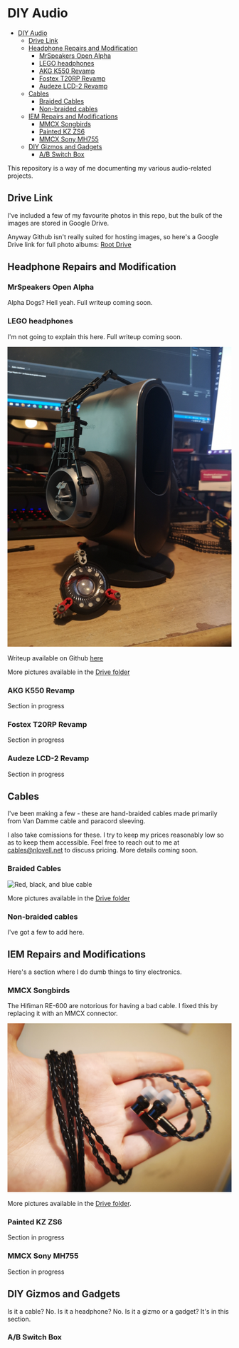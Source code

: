 # DIY Audio

- [DIY Audio](#diy-audio)
  - [Drive Link](#drive-link)
  - [Headphone Repairs and Modification](#headphone-repairs-and-modification)
    - [MrSpeakers Open Alpha](#mrspeakers-open-alpha)
    - [LEGO headphones](#lego-headphones)
    - [AKG K550 Revamp](#akg-k550-revamp)
    - [Fostex T20RP Revamp](#fostex-t20rp-revamp)
    - [Audeze LCD-2 Revamp](#audeze-lcd-2-revamp)
  - [Cables](#cables)
    - [Braided Cables](#braided-cables)
    - [Non-braided cables](#non-braided-cables)
  - [IEM Repairs and Modifications](#iem-repairs-and-modifications)
    - [MMCX Songbirds](#mmcx-songbirds)
    - [Painted KZ ZS6](#painted-kz-zs6)
    - [MMCX Sony MH755](#mmcx-sony-mh755)
  - [DIY Gizmos and Gadgets](#diy-gizmos-and-gadgets)
    - [A/B Switch Box](#ab-switch-box)

This repository is a way of me documenting my various audio-related projects. 

## Drive Link

I've included a few of my favourite photos in this repo, but the bulk of the images are stored in Google Drive.

Anyway Github isn't really suited for hosting images, so here's a Google Drive link for full photo albums:
[Root Drive](https://drive.google.com/drive/folders/1Lyp3fLHuOwGKH3idmnZFNgjnZCr9MF5w?usp=sharing)

## Headphone Repairs and Modification

### MrSpeakers Open Alpha

Alpha Dogs? Hell yeah. Full writeup coming soon.

### LEGO headphones

I'm not going to explain this here. Full writeup coming soon.

![Bionicle Headphones](./pics/bonk.jpg)

Writeup available on Github [here](b01ge.md)

More pictures available in the [Drive folder](https://drive.google.com/open?id=1_f_YMx_V_4qDXu0V2l3mPHudoEcrZv9L)

### AKG K550 Revamp

Section in progress

### Fostex T20RP Revamp

Section in progress

### Audeze LCD-2 Revamp

Section in progress

## Cables

I've been making a few - these are hand-braided cables made primarily from Van Damme cable and paracord sleeving.

I also take comissions for these. I try to keep my prices reasonably low so as to keep them accessible. Feel free to reach out to me at [cables@nlovell.net](mailto:cables@nlovell.net) to discuss pricing. More details coming soon.

### Braided Cables

![Red, black, and blue cable](./pics/red-black-blue.jpg)

More pictures available in the [Drive folder](https://drive.google.com/open?id=1TaY7_JfRnlylWYvRs6gfiyFJBXne6QWk)

### Non-braided cables

I've got a few to add here.

## IEM Repairs and Modifications

Here's a section where I do dumb things to tiny electronics.

### MMCX Songbirds

The Hifiman RE-600 are notorious for having a bad cable. I fixed this by replacing it with an MMCX connector.

![RE-600 Repair](./pics/re600-repair.jpg)

More pictures available in the [Drive folder](https://drive.google.com/open?id=1XbSy0WUIIsLAM2sWpfWrpjCcsgIALzT1).

### Painted KZ ZS6

Section in progress

### MMCX Sony MH755

Section in progress

## DIY Gizmos and Gadgets

Is it a cable? No. Is it a headphone? No. Is it a gizmo or a gadget? It's in this section.

### A/B Switch Box
